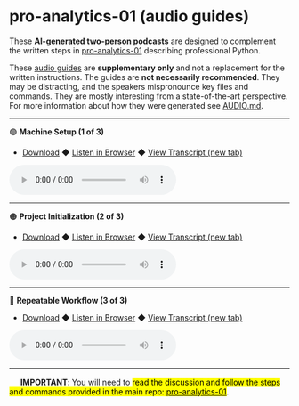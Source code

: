 # pro-analytics-01 (audio guides)

These **AI-generated two-person podcasts** are designed to complement the written steps in [pro-analytics-01](https://github.com/denisecase/pro-analytics-01) describing professional Python.

These [audio guides](https://denisecase.github.io/pro-analytics-01-audio-guides/) are **supplementary only** and not a replacement for the written instructions. 
The guides are **not necessarily recommended**. 
They may be distracting, and the speakers mispronounce key files and commands.
They are mostly interesting from a state-of-the-art perspective.
For more information about how they were generated see [AUDIO.md](AUDIO.md).

---

🟢 **Machine Setup (1 of 3)**
- [Download](https://raw.githubusercontent.com/denisecase/pro-analytics-01-audio-guides/main/audio_guide_1.mp3) ◆ [Listen in Browser](https://denisecase.github.io/pro-analytics-01-audio-guides/) ◆ [View Transcript (new tab)](transcripts/audio_guide_1.txt)

<audio controls>
  <source src="https://raw.githubusercontent.com/denisecase/pro-analytics-01-audio-guides/main/audio_guide_1.mp3" type="audio/mpeg">
  Your browser does not support the audio element. Try clicking "Listen in Browser" above.
</audio>



---

🟠 **Project Initialization (2 of 3)**
- [Download](https://raw.githubusercontent.com/denisecase/pro-analytics-01-audio-guides/main/audio_guide_2.mp3) ◆ [Listen in Browser](https://denisecase.github.io/pro-analytics-01-audio-guides/) ◆ [View Transcript (new tab)](transcripts/audio_guide_2.txt)

<audio controls>
  <source src="https://raw.githubusercontent.com/denisecase/pro-analytics-01-audio-guides/main/audio_guide_2.mp3" type="audio/mpeg">
  Your browser does not support the audio element. Try clicking "Listen in Browser" above.
</audio>


---

🔵 **Repeatable Workflow (3 of 3)**
- [Download](https://raw.githubusercontent.com/denisecase/pro-analytics-01-audio-guides/main/audio_guide_3.mp3) ◆ [Listen in Browser](https://denisecase.github.io/pro-analytics-01-audio-guides/) ◆ [View Transcript (new tab)](transcripts/audio_guide_3.txt)

<audio controls>
  <source src="https://raw.githubusercontent.com/denisecase/pro-analytics-01-audio-guides/main/audio_guide_3.mp3" type="audio/mpeg">
  Your browser does not support the audio element. Try clicking "Listen in Browser" above.
</audio>

---
[<img src="https://github.githubassets.com/images/modules/logos_page/GitHub-Mark.png" width="16" height="16">](https://github.com/denisecase/pro-analytics-01-audio-guides)
**IMPORTANT**: You will need to <mark>read the discussion and follow the steps and commands provided in the main repo: </mark>[<mark>pro-analytics-01</mark>](https://github.com/denisecase/pro-analytics-01).
